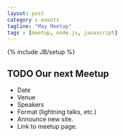 ```yaml
---
layout: post
category : events
tagline: "May Meetup"
tags : [meetup, node.js, javascript]
---
```

{% include JB/setup %}

## TODO Our next Meetup

* Date
* Venue
* Speakers
* Format (lightning talks, etc.)
* Announce new site.
* Link to meetup page.
